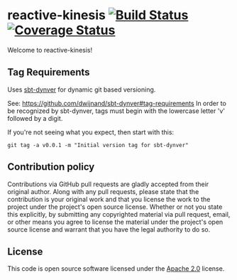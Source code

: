 # reactive-kinesis [![Build Status](https://travis-ci.org/WW-Digital/reactive-kinesis.svg?branch=master)](https://travis-ci.org/WW-Digital/reactive-kinesis) [![Coverage Status](https://coveralls.io/repos/github/WW-Digital/reactive-kinesis/badge.svg?branch=master)](https://coveralls.io/github/WW-Digital/reactive-kinesis?branch=master)

Welcome to reactive-kinesis!

## Tag Requirements
Uses [sbt-dynver](https://github.com/dwijnand/sbt-dynver) for dynamic git based versioning.

See: https://github.com/dwijnand/sbt-dynver#tag-requirements
In order to be recognized by sbt-dynver, tags must begin with the lowercase letter 'v' followed by a digit.

If you're not seeing what you expect, then start with this:

`git tag -a v0.0.1 -m "Initial version tag for sbt-dynver"`


## Contribution policy ##

Contributions via GitHub pull requests are gladly accepted from their original author. Along with
any pull requests, please state that the contribution is your original work and that you license
the work to the project under the project's open source license. Whether or not you state this
explicitly, by submitting any copyrighted material via pull request, email, or other means you
agree to license the material under the project's open source license and warrant that you have the
legal authority to do so.

## License ##

This code is open source software licensed under the
[Apache 2.0](http://www.apache.org/licenses/LICENSE-2.0) license.
